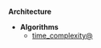 __Architecture__
- __Algorithms__
  - [time_complexity@](Architecture@/Algorithms@/time_complexity.txt)
